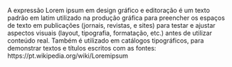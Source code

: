 <!DOCTYPE html>
<html lang="en">
<head>
    <meta charset="UTF-8">
    <meta name="viewport" content="width=device-width, initial-scale=1.0">
    <title>SEJA BEM VINDO</title>
</head>
<p>A expressão Lorem ipsum em design gráfico e editoração é um texto padrão em latim utilizado na produção gráfica para preencher os espaços de texto em publicações (jornais, revistas, e sites) para testar e ajustar aspectos visuais (layout, tipografia, formatação, etc.) antes de utilizar conteúdo real. Também é utilizado em catálogos tipográficos, para demonstrar textos e títulos escritos com as fontes: https://pt.wikipedia.org/wiki/Loremipsum</p>
<body>
    
</body>
</html>
